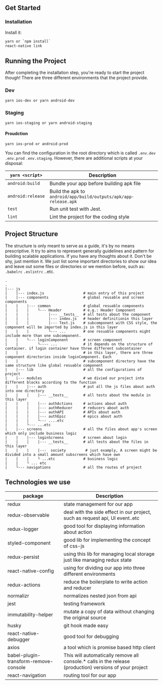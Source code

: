 ## Get Started

### Installation

Install it:

```bash
yarn or `npm install`
react-native link
```

## Running the Project

After completing the installation step, you're ready to start the project though!
There are three different environments that the project provide.

### Dev

```bash
yarn ios-dev or yarn android-dev
```

### Staging

```
yarn ios-staging or yarn android-staging
```

#### Proudction

```
yarn ios-prod or android-prod
```

You can find the configuration in the root directory which is called `.env.dev` `.env.prod` `.env.staging`.
However, there are additional scripts at your disposal:

|`yarn <script>`|Description|
|---------------|-----------|
|`android:build`    | Bundle your app before building apk file|
|`android:release`  | Build the apk to `android/app/build/outputs/apk/app-release.apk`|
|`test`             | Run unit test with Jest.|
|`lint`             | Lint the project for the coding style |

## Project Structure

The structure is only meant to serve as a guide, it's by no means prescriptive. It try to aims to represent generally 
guidelines and pattern for building scalable applications. If you have any thoughts about it. Don't be shy, just mention
it. We just list some important directories to show our idea and leave out some files or directories or we mention before,
such as: `.babelrc` `.eslintrc` ..etc.

```
.
.
|--- js
|    |--- index.js                  # main entry of this project 
|    |--- components                # global reusable and screen components 
|    |    |--- common               # global resuable components
|    |    |    └--- Header          # e.g.: Header Component
|    |    |         |--- __tests__  # all tests about the component 
|    |    |         |--- index.js   # header definitionin this layer
|    |    |         |--- Text.js    # subcomponent with CSS style, the component will be imported by index.js in this layer
|    |    |         └--- ...        # one resuable components might include more than one subcomponent. 
|    |    └--- loginComponent       # screen component
|    |         └---- ...            # it depends on the structure of container. if login container have three different subcontainer
|    |                              # in this layer, there are three component directories inside loginComponent. Each
|    |                              # subcomponent directory have the same structure like global resuable component
|    |--- lib                       # all the configurations of project
|    |--- modules                   # we divied our project into different blocks according to the function
|    |    |--- auth                 # put all the js files about auth into one directory
|    |    |    |--- __tests__       # all tests about the module in this layer
|    |    |    |--- authActions     # actions about auth
|    |    |    |--- authReducer     # reducers about auth
|    |    |    |--- authAPI         # APIs about auth
|    |    |    |--- authEpic        # epics about auth
|    |    |    └--- ....etc         
|    |    └--- ...etc    
|    |--- screens                   # all the files about app's screen which only include business logic
|    |    |--- loginScreens         # screen about login 
|    |    |    |--- __tests__       # all tests about the files in this layer
|    |    |    |---  society         # just examply, A screen might be divided into a small amount subscreens which have own
|    |    |    └ ...etc             # business logic
|    |    └ ... etc
|    └--- navigations               # all the routes of project                    
```

## Technologies we use

|package|Description|
|------------------|-----------|
|redux             | state management for our app |
|redux-observable  | deal with the side effect in our project, such as request api, UI event..etc|
|redux-logger      | good tool for displaying information about action|
|styled-component  | good lib for implementing the concept of css-js |
|redux-persist     | using this lib for managing local storage just like managing redux state|
|react-native-config| using for dividing our app into three different environments|
|redux-actions     | reduce the boilerplate to write action and reducer |
|normalizr         | normalizes nested json from api |
|jest              | testing framework |
|immutability-helper| mutate a copy of data without changing the original source|
|husky             | git hook made easy |
|react-native-debugger| good tool for debugging |
|axios             | a tool which is promise based http client|
|babel-plugin-transform-remove-console|This will automatically remove all console.* calls in the release (production) versions of your project|
|react-navigation| routing tool for our app|

